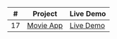 |  #  | Project                                           | Live Demo                                         |
| :-: | ------------------------------------------------- | ------------------------------------------------- |
| 17  | [Movie App](https://joonys.github.io/DrinkWater/) | [Live Demo](https://joonys.github.io/DrinkWater/) |
